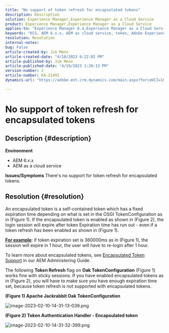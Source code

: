```yaml
---
title: "No support of token refresh for encapsulated tokens"
description: Description
solution: Experience Manager,Experience Manager as a Cloud Service
product: Experience Manager,Experience Manager as a Cloud Service
applies-to: "Experience Manager 6.4,Experience Manager as a Cloud Service,Experience Manager 6.5"
keywords: "KCS, AEM 6.x.x, AEM as cloud service, token, Adobe Experience Manager, FAQ, encapsulated tokens, 6.4, 6.5, Experience Manager as a Cloud Service"
resolution: Resolution
internal-notes: 
bug: False
article-created-by: Jim Menn
article-created-date: "4/18/2023 6:22:02 PM"
article-published-by: Jim Menn
article-published-date: "4/19/2023 1:28:13 PM"
version-number: 2
article-number: KA-21491
dynamics-url: "https://adobe-ent.crm.dynamics.com/main.aspx?forceUCI=1&pagetype=entityrecord&etn=knowledgearticle&id=80adeee5-15de-ed11-a7c7-6045bd006b3d"

---
```

# No support of token refresh for encapsulated tokens

## Description {#description}

<b>Environment</b>
- AEM 6.x.x
- AEM as a cloud service



<b>Issues/Symptoms</b>
There's no support for token refresh for encapsulated tokens.




## Resolution {#resolution}


An encapsulated token is a self-contained token which has a fixed expiration time depending on what is set in the OSGI TokenConfiguration as in (Figure 1).
If the encapsulated token is enabled as shown in (Figure 2), the login session will expire after token Expiration time has run out - even if a token refresh has been enabled as shown in (Figure 1).

<u><b>For example</b></u>: if token expiration set is 360000ms as in (Figure 1), the session will expire in 1 hour, the user will have to re-login after 1 hour.

To learn more about encapsulated tokens, see [Encapsulated Token Support](https://experienceleague.adobe.com/docs/experience-manager-64/administering/security/encapsulated-token.html) in our AEM Administering Guide.

The following <b>Token Refresh</b> flag on <b>Oak TokenConfiguration</b> (Figure 1) works fine with sticky sessions.
If you have enabled encapsulated tokens as in (Figure 2), you will have to make sure you have enough expiration time set, because token refresh is not supported with encapsulated tokens.



<b>(Figure 1) Apache Jackrabbit Oak TokenConfiguration</b>

![image-2023-02-10-14-31-13-039.png](https://jira.corp.adobe.com/secure/attachment/9633655/image-2023-02-10-14-31-13-039.png)

<b>(Figure 2) Token Authentication Handler - Encapsulated token</b>



![image-2023-02-10-14-31-32-399.png](https://jira.corp.adobe.com/secure/attachment/9633654/image-2023-02-10-14-31-32-399.png)


